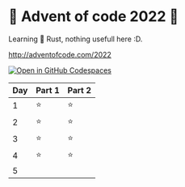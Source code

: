 # 🎄 Advent of code 2022 🎄

Learning 🦀 Rust, nothing usefull here :D.

http://adventofcode.com/2022

[![Open in GitHub Codespaces](https://github.com/codespaces/badge.svg)](https://github.com/codespaces/new?hide_repo_select=true&ref=main&repo=573026937)


| Day | Part 1 | Part 2 |
|---|---|---|
| 1 | ⭐  |  ⭐ |
| 2 | ⭐  |  ⭐ |
| 3 | ⭐  |  ⭐ |
| 4 | ⭐ | ⭐  |
| 5 |   |   |
